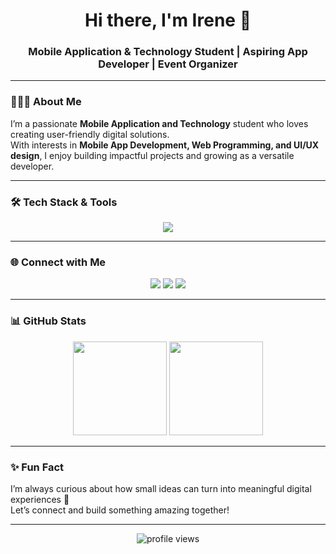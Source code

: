 <h1 align="center">Hi there, I'm Irene 👋</h1>
<h3 align="center">Mobile Application & Technology Student | Aspiring App Developer | Event Organizer</h3>

---

### 👩🏻‍💻 About Me
I’m a passionate **Mobile Application and Technology** student who loves creating user-friendly digital solutions.  
With interests in **Mobile App Development, Web Programming, and UI/UX design**, I enjoy building impactful projects and growing as a versatile developer.

---

### 🛠️ Tech Stack & Tools
<p align="center">
  <img src="https://skillicons.dev/icons?i=kotlin,swift,flutter,dart,sqlite,firebase,git,github,vscode,androidstudio" />
</p>

---

### 🌐 Connect with Me
<p align="center">
  <a href="https://www.linkedin.com/in/ireneancilla/"><img src="https://img.shields.io/badge/LinkedIn-0077B5?style=for-the-badge&logo=linkedin&logoColor=white" /></a>
  <a href="https://www.instagram.com/ireneancillaa/"><img src="https://img.shields.io/badge/Instagram-E4405F?style=for-the-badge&logo=instagram&logoColor=white" /></a>
  <a href="https://www.discord.com/users/aiyoyo/"><img src="https://img.shields.io/badge/Discord-5865F2?style=for-the-badge&logo=discord&logoColor=white" /></a>
</p>

---

### 📊 GitHub Stats
<p align="center">
  <img src="https://github-readme-stats.vercel.app/api?username=ireneancilla&show_icons=true&theme=rose_pine" height="150"/>
  <img src="https://github-readme-stats.vercel.app/api/top-langs/?username=ireneancilla&layout=compact&theme=rose_pine" height="150"/>
</p>

---

### ✨ Fun Fact
I’m always curious about how small ideas can turn into meaningful digital experiences 🌸  
Let’s connect and build something amazing together!

---

<p align="center">
  <img src="https://komarev.com/ghpvc/?username=ireneancilla&color=ff69b4&style=flat-square" alt="profile views" />
</p>
